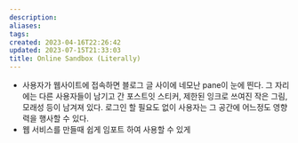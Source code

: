```yaml
---
description:
aliases: 
tags: 
created: 2023-04-16T22:26:42
updated: 2023-07-15T21:33:03
title: Online Sandbox (Literally)
---
```

- 사용자가 웹사이트에 접속하면 블로그 글 사이에 네모난 pane이 눈에 띈다. 그 자리에는 다른 사용자들이 남기고 간 포스트잇 스티커, 제한된 잉크로 쓰여진 작은 그림, 모래성 등이 남겨져 있다. 로그인 할 필요도 없이 사용자는 그 공간에 어느정도 영향력을 행사할 수 있다.
- 웹 서비스를 만들때 쉽게 임포트 하여 사용할 수 있게 
